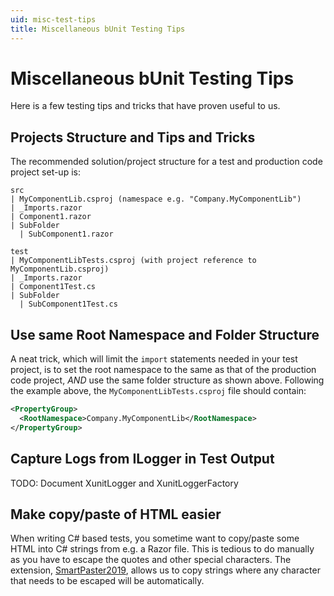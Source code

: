 ```yaml
---
uid: misc-test-tips
title: Miscellaneous bUnit Testing Tips
---
```


# Miscellaneous bUnit Testing Tips

Here is a few testing tips and tricks that have proven useful to us.

## Projects Structure and Tips and Tricks

The recommended solution/project structure for a test and production code project set-up is:

```
src
| MyComponentLib.csproj (namespace e.g. "Company.MyComponentLib")
| _Imports.razor
| Component1.razor
| SubFolder
  | SubComponent1.razor

test
| MyComponentLibTests.csproj (with project reference to MyComponentLib.csproj)
| _Imports.razor
| Component1Test.cs
| SubFolder
  | SubComponent1Test.cs
```

## Use same Root Namespace and Folder Structure

A neat trick, which will limit the `import` statements needed in your test project, is to set the root namespace to the same as that of the production code project, _AND_ use the same folder structure as shown above. Following the example above, the `MyComponentLibTests.csproj` file should contain:

```xml
<PropertyGroup>
  <RootNamespace>Company.MyComponentLib</RootNamespace>
</PropertyGroup>
```

## Capture Logs from ILogger in Test Output

TODO: Document XunitLogger and XunitLoggerFactory

## Make copy/paste of HTML easier

When writing C# based tests, you sometime want to copy/paste some HTML into C# strings from e.g. a Razor file. This is tedious to do manually as you have to escape the quotes and other special characters. The extension, [SmartPaster2019](https://marketplace.visualstudio.com/items?itemName=martinw.SmartPaster2013), allows us to copy strings where any character that needs to be escaped will be automatically.
